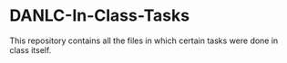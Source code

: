 # DANLC-In-Class-Tasks
This repository contains all the files in which certain tasks were done in class itself.
